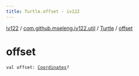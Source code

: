 ```yaml
---
title: Turtle.offset - iv122
---
```


[iv122](../../index.md) / [com.github.mseleng.iv122.util](../index.md) / [Turtle](index.md) / [offset](.)

# offset

`val offset: `[`Coordinates`](../-coordinates/index.md)`?`